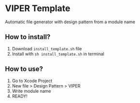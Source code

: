# VIPER Template
 Automatic file generator with design pattern from a module name

## How to install?
1. Download `install_template.sh` file
1. Install with `sh install_template.sh` in terminal

## How to use?
1. Go to Xcode Project
1. New file > Design Pattern > VIPER
1. Write module name
1. READY!
